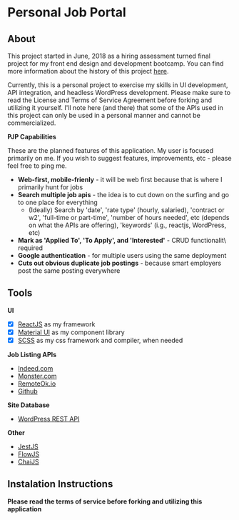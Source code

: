 # Personal Job Portal

## About

This project started in June, 2018 as a hiring assessment turned final project for my front end design and development bootcamp. You can find more information about the history of this project [here](./history.md). 

Currently, this is a personal project to exercise my skills in UI development, API integration, and headless WordPress development. Please make sure to read the License and Terms of Service Agreement before forking and utilizing it yourself. I'll note here (and there) that some of the APIs used in this project can only be used in a personal manner and cannot be commercialized.

**PJP Capabilities**

These are the planned features of this application. My user is focused primarily on me. If you wish to suggest features, improvements, etc - please feel free to ping me.

* **Web-first, mobile-frienly** - it will be web first because that is where I primarily hunt for jobs
* **Search multiple job apis** - the idea is to cut down on the surfing and go to one place for everything
   * (Ideally) Search by 'date', 'rate type' (hourly, salaried), 'contract or w2', 'full-time or part-time', 'number of hours needed', etc (depends on what the APIs are offering), 'keywords' (i.g., reactjs, WordPress, etc)
* **Mark as 'Applied To', 'To Apply', and 'Interested'** - CRUD functionalit\\ required
* **Google authentication** - for multiple users using the same deployment
* **Cuts out obvious duplicate job postings** - because smart employers post the same posting everywhere


## Tools 

**UI**
* [x] [ReactJS](https://reactjs.org/) as my framework
* [x] [Material UI](https://material-ui.com/) as my component library
* [x] [SCSS](https://sass-lang.com/) as my css framework and compiler, when needed

**Job Listing APIs**
* [Indeed.com](http://opensource.indeedeng.io/api-documentation/docs/job-search/)
* [Monster.com](http://partner.monster.com/job-search-v2)
* [RemoteOk.io](https://remoteok.io/api)
* [Github](https://jobs.github.com/api)

**Site Database**
* [WordPress REST API](https://developer.wordpress.org/rest-api/)

**Other**
* [JestJS](https://jestjs.io)
* [FlowJS](https://flow.org/)
* [ChaiJS](https://www.chaijs.com/)


## Instalation Instructions
**Please read the terms of service before forking and utilizing this application**
